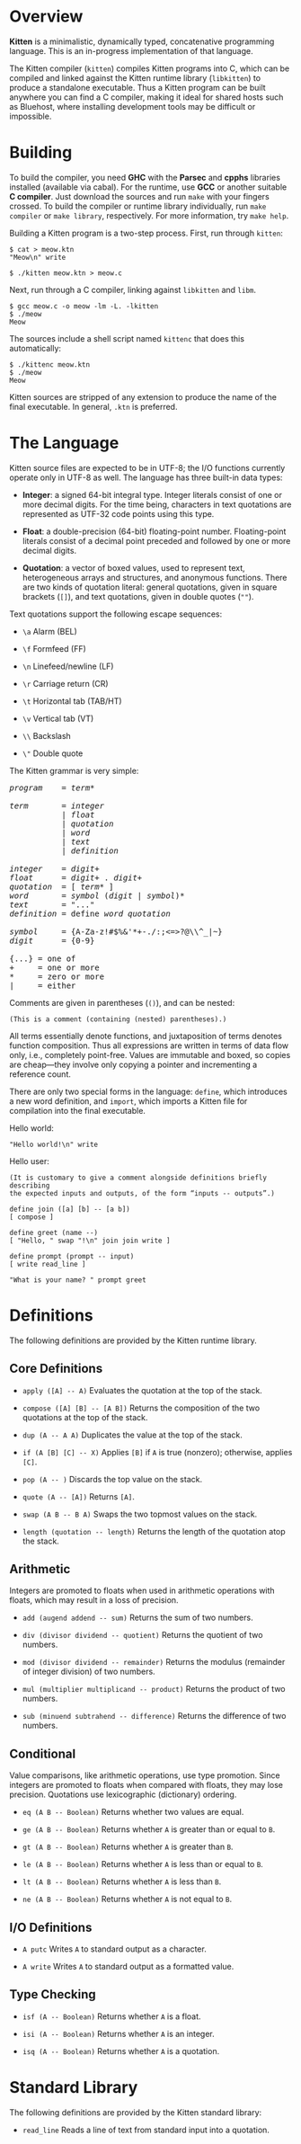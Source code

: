 # Overview

**Kitten** is a minimalistic, dynamically typed, concatenative programming
language. This is an in-progress implementation of that language.

The Kitten compiler (`kitten`) compiles Kitten programs into C, which can be
compiled and linked against the Kitten runtime library (`libkitten`) to produce
a standalone executable. Thus a Kitten program can be built anywhere you can
find a C compiler, making it ideal for shared hosts such as Bluehost, where
installing development tools may be difficult or impossible.

# Building

To build the compiler, you need **GHC** with the **Parsec** and **cpphs**
libraries installed (available via cabal). For the runtime, use **GCC**
or another suitable **C compiler**. Just download the sources and run `make`
with your fingers crossed. To build the compiler or runtime library
individually, run `make compiler` or `make library`, respectively. For more
information, try `make help`.

Building a Kitten program is a two-step process. First, run through `kitten`:

    $ cat > meow.ktn
    "Meow\n" write

    $ ./kitten meow.ktn > meow.c

Next, run through a C compiler, linking against `libkitten` and `libm`.

    $ gcc meow.c -o meow -lm -L. -lkitten
    $ ./meow
    Meow

The sources include a shell script named `kittenc` that does this automatically:

    $ ./kittenc meow.ktn
    $ ./meow
    Meow

Kitten sources are stripped of any extension to produce the name of the final
executable. In general, `.ktn` is preferred.

# The Language

Kitten source files are expected to be in UTF-8; the I/O functions currently
operate only in UTF-8 as well. The language has three built-in data types:

  * **Integer**: a signed 64-bit integral type. Integer literals consist of one
    or more decimal digits. For the time being, characters in text quotations
    are represented as UTF-32 code points using this type.

  * **Float**: a double-precision (64-bit) floating-point number. Floating-point
    literals consist of a decimal point preceded and followed by one or more
    decimal digits.

  * **Quotation**: a vector of boxed values, used to represent text,
    heterogeneous arrays and structures, and anonymous functions. There are two
    kinds of quotation literal: general quotations, given in square brackets
    (`[]`), and text quotations, given in double quotes (`""`).

Text quotations support the following escape sequences:

  * `\a` Alarm (BEL)

  * `\f` Formfeed (FF)

  * `\n` Linefeed/newline (LF)

  * `\r` Carriage return (CR)

  * `\t` Horizontal tab (TAB/HT)

  * `\v` Vertical tab (VT)

  * `\\` Backslash

  * `\"` Double quote

The Kitten grammar is very simple:

<pre>
<i>program</i>    = <i>term</i>*

<i>term</i>       = <i>integer</i>
           | <i>float</i>
           | <i>quotation</i>
           | <i>word</i>
           | <i>text</i>
           | <i>definition</i>

<i>integer</i>    = <i>digit+</i>
<i>float</i>      = <i>digit+</i> . <i>digit+</i>
<i>quotation</i>  = [ <i>term*</i> ]
<i>word</i>       = <i>symbol</i> (<i>digit</i> | <i>symbol</i>)*
<i>text</i>       = "..."
<i>definition</i> = define <i>word</i> <i>quotation</i>

<i>symbol</i>     = {A-Za-z!#$%&amp;'*+-./:;&lt;=&gt;?@\\^_|~}
<i>digit</i>      = {0-9}

{...} = one of
+     = one or more
*     = zero or more
|     = either
</pre>

Comments are given in parentheses (`()`), and can be nested:

    (This is a comment (containing (nested) parentheses).)

All terms essentially denote functions, and juxtaposition of terms denotes
function composition. Thus all expressions are written in terms of data flow
only, i.e., completely point-free. Values are immutable and boxed, so copies are
cheap—they involve only copying a pointer and incrementing a reference count.

There are only two special forms in the language: `define`, which introduces a
new word definition, and `import`, which imports a Kitten file for compilation
into the final executable.

Hello world:

    "Hello world!\n" write

Hello user:

    (It is customary to give a comment alongside definitions briefly describing
    the expected inputs and outputs, of the form “inputs -- outputs”.)

    define join ([a] [b] -- [a b])
    [ compose ]

    define greet (name --)
    [ "Hello, " swap "!\n" join join write ]

    define prompt (prompt -- input)
    [ write read_line ]

    "What is your name? " prompt greet

# Definitions

The following definitions are provided by the Kitten runtime library.

## Core Definitions

  * `apply ([A] -- A)`
    Evaluates the quotation at the top of the stack.

  * `compose ([A] [B] -- [A B])`
    Returns the composition of the two quotations at the top of the stack.

  * `dup (A -- A A)`
    Duplicates the value at the top of the stack.

  * `if (A [B] [C] -- X)`
    Applies `[B]` if `A` is true (nonzero); otherwise, applies `[C]`.

  * `pop (A -- )`
    Discards the top value on the stack.

  * `quote (A -- [A])`
    Returns `[A]`.

  * `swap (A B -- B A)`
    Swaps the two topmost values on the stack.

  * `length (quotation -- length)`
    Returns the length of the quotation atop the stack.

## Arithmetic

Integers are promoted to floats when used in arithmetic operations with floats,
which may result in a loss of precision.

  * `add (augend addend -- sum)`
    Returns the sum of two numbers.

  * `div (divisor dividend -- quotient)`
    Returns the quotient of two numbers.

  * `mod (divisor dividend -- remainder)`
    Returns the modulus (remainder of integer division) of two numbers.

  * `mul (multiplier multiplicand -- product)`
    Returns the product of two numbers.

  * `sub (minuend subtrahend -- difference)`
    Returns the difference of two numbers.

## Conditional

Value comparisons, like arithmetic operations, use type promotion. Since
integers are promoted to floats when compared with floats, they may lose
precision. Quotations use lexicographic (dictionary) ordering.

  * `eq (A B -- Boolean)`
    Returns whether two values are equal.

  * `ge (A B -- Boolean)`
    Returns whether `A` is greater than or equal to `B`.

  * `gt (A B -- Boolean)`
    Returns whether `A` is greater than `B`.

  * `le (A B -- Boolean)`
    Returns whether `A` is less than or equal to `B`.

  * `lt (A B -- Boolean)`
    Returns whether `A` is less than `B`.

  * `ne (A B -- Boolean)`
    Returns whether `A` is not equal to `B`.

## I/O Definitions

  * `A putc`
    Writes `A` to standard output as a character.

  * `A write`
    Writes `A` to standard output as a formatted value.

## Type Checking

  * `isf (A -- Boolean)`
    Returns whether `A` is a float.

  * `isi (A -- Boolean)`
    Returns whether `A` is an integer.

  * `isq (A -- Boolean)`
    Returns whether `A` is a quotation.

# Standard Library

The following definitions are provided by the Kitten standard library:

  * `read_line`
    Reads a line of text from standard input into a quotation.
